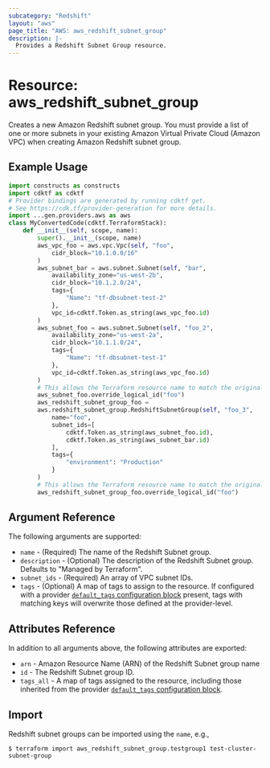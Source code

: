 ```yaml
---
subcategory: "Redshift"
layout: "aws"
page_title: "AWS: aws_redshift_subnet_group"
description: |-
  Provides a Redshift Subnet Group resource.
---
```


# Resource: aws_redshift_subnet_group

Creates a new Amazon Redshift subnet group. You must provide a list of one or more subnets in your existing Amazon Virtual Private Cloud (Amazon VPC) when creating Amazon Redshift subnet group.

## Example Usage

```python
import constructs as constructs
import cdktf as cdktf
# Provider bindings are generated by running cdktf get.
# See https://cdk.tf/provider-generation for more details.
import ...gen.providers.aws as aws
class MyConvertedCode(cdktf.TerraformStack):
    def __init__(self, scope, name):
        super().__init__(scope, name)
        aws_vpc_foo = aws.vpc.Vpc(self, "foo",
            cidr_block="10.1.0.0/16"
        )
        aws_subnet_bar = aws.subnet.Subnet(self, "bar",
            availability_zone="us-west-2b",
            cidr_block="10.1.2.0/24",
            tags={
                "Name": "tf-dbsubnet-test-2"
            },
            vpc_id=cdktf.Token.as_string(aws_vpc_foo.id)
        )
        aws_subnet_foo = aws.subnet.Subnet(self, "foo_2",
            availability_zone="us-west-2a",
            cidr_block="10.1.1.0/24",
            tags={
                "Name": "tf-dbsubnet-test-1"
            },
            vpc_id=cdktf.Token.as_string(aws_vpc_foo.id)
        )
        # This allows the Terraform resource name to match the original name. You can remove the call if you don't need them to match.
        aws_subnet_foo.override_logical_id("foo")
        aws_redshift_subnet_group_foo =
        aws.redshift_subnet_group.RedshiftSubnetGroup(self, "foo_3",
            name="foo",
            subnet_ids=[
                cdktf.Token.as_string(aws_subnet_foo.id),
                cdktf.Token.as_string(aws_subnet_bar.id)
            ],
            tags={
                "environment": "Production"
            }
        )
        # This allows the Terraform resource name to match the original name. You can remove the call if you don't need them to match.
        aws_redshift_subnet_group_foo.override_logical_id("foo")
```

## Argument Reference

The following arguments are supported:

* `name` - (Required) The name of the Redshift Subnet group.
* `description` - (Optional) The description of the Redshift Subnet group. Defaults to "Managed by Terraform".
* `subnet_ids` - (Required) An array of VPC subnet IDs.
* `tags` - (Optional) A map of tags to assign to the resource. If configured with a provider [`default_tags` configuration block](https://registry.terraform.io/providers/hashicorp/aws/latest/docs#default_tags-configuration-block) present, tags with matching keys will overwrite those defined at the provider-level.

## Attributes Reference

In addition to all arguments above, the following attributes are exported:

* `arn` - Amazon Resource Name (ARN) of the Redshift Subnet group name
* `id` - The Redshift Subnet group ID.
* `tags_all` - A map of tags assigned to the resource, including those inherited from the provider [`default_tags` configuration block](https://registry.terraform.io/providers/hashicorp/aws/latest/docs#default_tags-configuration-block).

## Import

Redshift subnet groups can be imported using the `name`, e.g.,

```
$ terraform import aws_redshift_subnet_group.testgroup1 test-cluster-subnet-group
```

<!-- cache-key: cdktf-0.17.0-pre.15 input-3d7a3e6949d76775af78b11416e25784cd852052ba8f5f2f9ef40fc7f0613902 -->